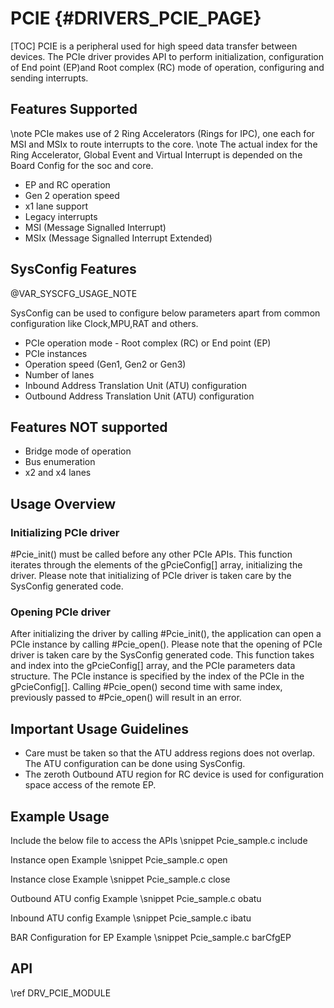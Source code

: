 # PCIE {#DRIVERS_PCIE_PAGE}

[TOC]
PCIE is a peripheral used for high speed data transfer between devices.
The PCIe driver provides API to perform initialization, configuration of End point (EP)and Root complex (RC) mode of operation, configuring and sending interrupts.

## Features Supported

\note PCIe makes use of 2 Ring Accelerators (Rings for IPC), one each for MSI and MSIx to route interrupts to the core.
\note The actual index for the Ring Accelerator, Global Event and Virtual Interrupt is depended on the Board Config for the soc and core.

- EP and RC operation
- Gen 2 operation speed
- x1 lane support
- Legacy interrupts
- MSI (Message Signalled Interrupt)
- MSIx (Message Signalled Interrupt Extended)

## SysConfig Features

@VAR_SYSCFG_USAGE_NOTE

SysConfig can be used to configure below parameters apart from common configuration like Clock,MPU,RAT and others.
- PCIe operation mode - Root complex (RC) or End point (EP)
- PCIe instances
- Operation speed (Gen1, Gen2 or Gen3)
- Number of lanes
- Inbound Address Translation Unit (ATU) configuration
- Outbound Address Translation Unit (ATU) configuration

## Features NOT supported

- Bridge mode of operation
- Bus enumeration
- x2 and x4 lanes

## Usage Overview

### Initializing PCIe driver

#Pcie_init() must be called before any other PCIe APIs. This function iterates through the elements of the gPcieConfig[] array, initializing the driver. Please note that initializing of PCIe driver is taken care by the SysConfig generated code.

### Opening PCIe driver

After initializing the driver by calling #Pcie_init(), the application can open a PCIe instance by calling #Pcie_open().
Please note that the opening of PCIe driver is taken care by the SysConfig generated code.
This function takes and index into the gPcieConfig[] array, and the PCIe parameters data structure. The PCIe instance is specified by the index of the PCIe in the gPcieConfig[].
Calling #Pcie_open() second time with same index, previously passed to #Pcie_open() will result in an error.

## Important Usage Guidelines

- Care must be taken so that the ATU address regions does not overlap. The ATU configuration can be done using SysConfig.
- The zeroth Outbound ATU region for RC device is used for configuration space access of the remote EP.
## Example Usage

Include the below file to access the APIs
\snippet Pcie_sample.c include

Instance open Example
\snippet Pcie_sample.c open

Instance close Example
\snippet Pcie_sample.c close

Outbound ATU config Example
\snippet Pcie_sample.c obatu

Inbound ATU config Example
\snippet Pcie_sample.c ibatu

BAR Configuration for EP Example
\snippet Pcie_sample.c barCfgEP

## API

\ref DRV_PCIE_MODULE